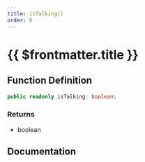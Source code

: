 ```yaml
---
title: isTalking()
order: 0
---
```


# {{ $frontmatter.title }}

<!--@include: ./isTalking_partial_header.md-->

## Function Definition

```ts
public readonly isTalking: boolean;
```

### Returns

* boolean

## Documentation

<!--@include: ./isTalking_partial_footer.md-->
